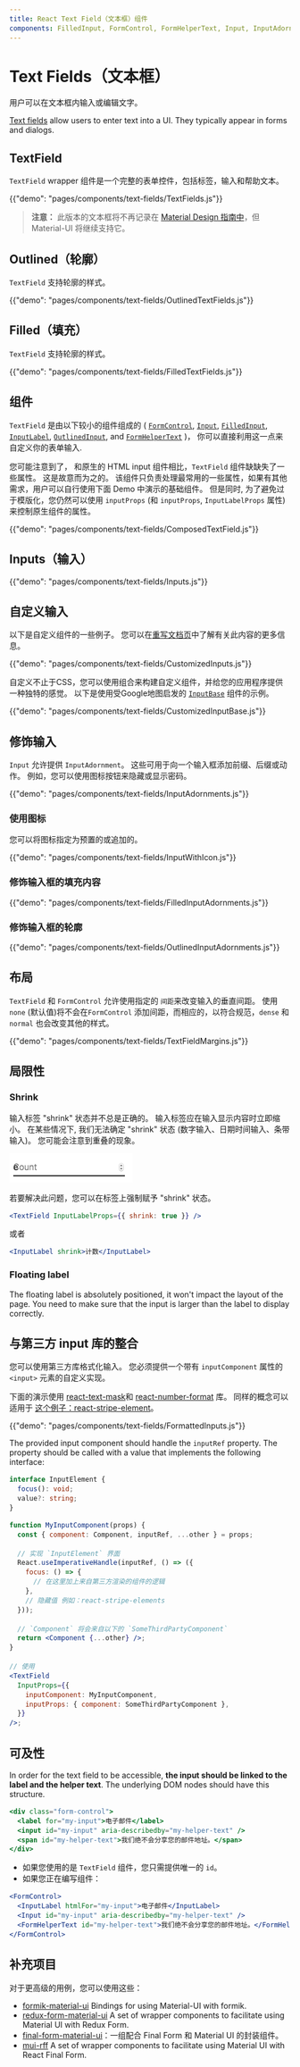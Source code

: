 ```yaml
---
title: React Text Field（文本框）组件
components: FilledInput, FormControl, FormHelperText, Input, InputAdornment, InputBase, InputLabel, OutlinedInput, TextField
---
```


# Text Fields（文本框）

<p class="description">用户可以在文本框内输入或编辑文字。</p>

[Text fields](https://material.io/design/components/text-fields.html) allow users to enter text into a UI. They typically appear in forms and dialogs.

## TextField

`TextField` wrapper 组件是一个完整的表单控件，包括标签，输入和帮助文本。

{{"demo": "pages/components/text-fields/TextFields.js"}}

> **注意：** 此版本的文本框将不再记录在 [Material Design 指南中](https://material.io/)，但 Material-UI 将继续支持它。

## Outlined（轮廓）

`TextField` 支持轮廓的样式。

{{"demo": "pages/components/text-fields/OutlinedTextFields.js"}}

## Filled（填充）

`TextField` 支持轮廓的样式。

{{"demo": "pages/components/text-fields/FilledTextFields.js"}}

## 组件

`TextField` 是由以下较小的组件组成的 ( [`FormControl`](/api/form-control/), [`Input`](/api/input/), [`FilledInput`](/api/filled-input/), [`InputLabel`](/api/input-label/), [`OutlinedInput`](/api/outlined-input/), and [`FormHelperText`](/api/form-helper-text/) )， 你可以直接利用这一点来自定义你的表单输入.

您可能注意到了， 和原生的 HTML input 组件相比，`TextField` 组件缺缺失了一些属性。 这是故意而为之的。 该组件只负责处理最常用的一些属性，如果有其他需求，用户可以自行使用下面 Demo 中演示的基础组件。 但是同时, 为了避免过于模版化，您仍然可以使用 `inputProps` (和 `inputProps`, `InputLabelProps` 属性) 来控制原生组件的属性。

{{"demo": "pages/components/text-fields/ComposedTextField.js"}}

## Inputs（输入）

{{"demo": "pages/components/text-fields/Inputs.js"}}

## 自定义输入

以下是自定义组件的一些例子。 您可以在[重写文档页](/customization/components/)中了解有关此内容的更多信息。

{{"demo": "pages/components/text-fields/CustomizedInputs.js"}}

自定义不止于CSS，您可以使用组合来构建自定义组件，并给您的应用程序提供一种独特的感觉。 以下是使用受Google地图启发的 [`InputBase`](/api/input-base/) 组件的示例。

{{"demo": "pages/components/text-fields/CustomizedInputBase.js"}}

## 修饰输入

`Input` 允许提供 `InputAdornment`。 这些可用于向一个输入框添加前缀、后缀或动作。 例如，您可以使用图标按钮来隐藏或显示密码。

{{"demo": "pages/components/text-fields/InputAdornments.js"}}

### 使用图标

您可以将图标指定为预置的或追加的。

{{"demo": "pages/components/text-fields/InputWithIcon.js"}}

### 修饰输入框的填充内容

{{"demo": "pages/components/text-fields/FilledInputAdornments.js"}}

### 修饰输入框的轮廓

{{"demo": "pages/components/text-fields/OutlinedInputAdornments.js"}}

## 布局

`TextField` 和 `FormControl` 允许使用指定的 `间距`来改变输入的垂直间距。 使用 `none` (默认值)将不会在`FormControl` 添加间距，而相应的，以符合规范，`dense` 和 `normal` 也会改变其他的样式。

{{"demo": "pages/components/text-fields/TextFieldMargins.js"}}

## 局限性

### Shrink

输入标签 "shrink" 状态并不总是正确的。 输入标签应在输入显示内容时立即缩小。 在某些情况下, 我们无法确定 "shrink" 状态 (数字输入、日期时间输入、条带输入)。 您可能会注意到重叠的现象。

![缩小](/static/images/text-fields/shrink.png)

若要解决此问题，您可以在标签上强制赋予 "shrink" 状态。

```jsx
<TextField InputLabelProps={{ shrink: true }} />
```

或者

```jsx
<InputLabel shrink>计数</InputLabel>
```

### Floating label

The floating label is absolutely positioned, it won't impact the layout of the page. You need to make sure that the input is larger than the label to display correctly.

## 与第三方 input 库的整合

您可以使用第三方库格式化输入。 您必须提供一个带有 `inputComponent` 属性的 `<input>` 元素的自定义实现。

下面的演示使用 [react-text-mask](https://github.com/text-mask/text-mask)和 [react-number-format](https://github.com/s-yadav/react-number-format) 库。 同样的概念可以适用于 [这个例子：react-stripe-element](https://github.com/mui-org/material-ui/issues/16037)。

{{"demo": "pages/components/text-fields/FormattedInputs.js"}}

The provided input component should handle the `inputRef` property. The property should be called with a value that implements the following interface:

```ts
interface InputElement {
  focus(): void;
  value?: string;
}
```

```jsx
function MyInputComponent(props) {
  const { component: Component, inputRef, ...other } = props;

  // 实现 `InputElement` 界面
  React.useImperativeHandle(inputRef, () => ({
    focus: () => {
      // 在这里加上来自第三方渲染的组件的逻辑 
    },
    // 隐藏值 例如：react-stripe-elements
  }));

  // `Component` 将会来自以下的 `SomeThirdPartyComponent`
  return <Component {...other} />;
}

// 使用
<TextField
  InputProps={{
    inputComponent: MyInputComponent,
    inputProps: { component: SomeThirdPartyComponent },
  }}
/>;
```

## 可及性

In order for the text field to be accessible, **the input should be linked to the label and the helper text**. The underlying DOM nodes should have this structure.

```jsx
<div class="form-control">
  <label for="my-input">电子邮件</label>
  <input id="my-input" aria-describedby="my-helper-text" />
  <span id="my-helper-text">我们绝不会分享您的邮件地址。</span>
</div>
```

- 如果您使用的是 `TextField` 组件，您只需提供唯一的 `id`。
- 如果您正在编写组件：

```jsx
<FormControl>
  <InputLabel htmlFor="my-input">电子邮件</InputLabel>
  <Input id="my-input" aria-describedby="my-helper-text" />
  <FormHelperText id="my-helper-text">我们绝不会分享您的邮件地址。</FormHelperText>
</FormControl>
```

## 补充项目

对于更高级的用例，您可以使用这些：

- [formik-material-ui](https://github.com/stackworx/formik-material-ui) Bindings for using Material-UI with formik.
- [redux-form-material-ui](https://github.com/erikras/redux-form-material-ui) A set of wrapper components to facilitate using Material UI with Redux Form.
- [final-form-material-ui](https://github.com/Deadly0/final-form-material-ui)：一组配合 Final Form 和 Material UI 的封装组件。
- [mui-rff](https://github.com/lookfirst/mui-rff) A set of wrapper components to facilitate using Material UI with React Final Form.
